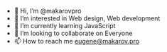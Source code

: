 - 👋 Hi, I’m @makarovpro
- 👀 I’m interested in Web design, Web development
- 🌱 I’m currently learning JavaScript
- 💞️ I’m looking to collaborate on Everyone
- 📫 How to reach me eugene@makarov.pro

<!---
makarovpro/makarovpro is a ✨ special ✨ repository because its `README.md` (this file) appears on your GitHub profile.
You can click the Preview link to take a look at your changes.
--->

